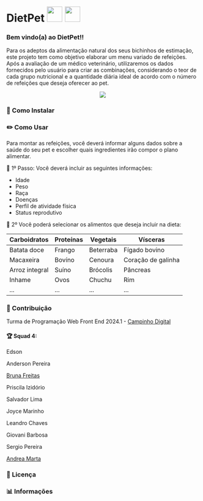 # DietPet <img src="https://images.emojiterra.com/google/android-11/512px/1f436.png" width="40px" height="40px"> <img src="https://emojitool.com/img/joypixels/7.0/green-salad-2516.png" width="40px" height="40px">

### Bem vindo(a) ao DietPet!!

Para os adeptos da alimentação natural dos seus bichinhos de estimação, este projeto tem como objetivo elaborar um menu variado de refeições. Após a avaliação de um médico veterinário, utilizaremos os dados fornecidos pelo usuário para criar as combinações, considerando o teor de cada grupo nutricional e a quantidade diária ideal de acordo com o número de refeições que deseja oferecer ao pet.

   <center> <img src="https://j.gifs.com/y3jR7Z.gif"></center>
   

### 📲 Como Instalar 

### ✏️ Como Usar 

Para montar as refeições, você deverá informar alguns dados sobre a saúde do seu pet e escolher quais ingredientes irão compor o plano alimentar.

📌 1º Passo: Você deverá incluir as seguintes informações:

- Idade
- Peso
- Raça
- Doenças
- Perfil de atividade física
- Status reprodutivo

📌 2º Você poderá selecionar os alimentos que deseja incluir na dieta:

Carboidratos | Proteínas | Vegetais | Vísceras 
-------------|-----------|---------| ---------
Batata doce | Frango | Beterraba | Fígado bovino
Macaxeira | Bovíno | Cenoura | Coração de galinha
Arroz integral | Suíno | Brócolis | Pâncreas
Inhame | Ovos |  Chuchu | Rim
... | ... | ... | ...


### 🤝 Contribuição

Turma de Programação Web Front End 2024.1 - [Campinho Digital](https://www.campinhodigital.org/)

#### 🏆 Squad 4:

Edson
    
Anderson Pereira

[Bruna Freitas](https://www.linkedin.com/in/bruna-rodrigues-freitas)
    
Priscila Izidório
    
Salvador Lima
    
Joyce Marinho
    
Leandro Chaves
    
Giovani Barbosa
    
Sergio Pereira
    
[Andrea Marta](https://www.linkedin.com/in/dea-santos-dev/)

### 📜 Licença 

### 📊 Informações